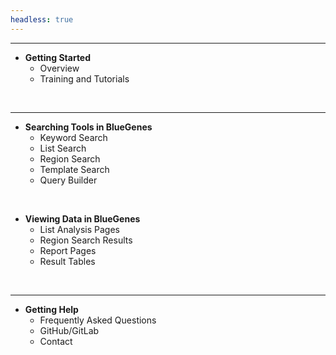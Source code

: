 ```yaml
---
headless: true
---
```


---
- **Getting Started**
  - Overview
  - Training and Tutorials
<br />

---
- **Searching Tools in BlueGenes**
  - Keyword Search
  - List Search
  - Region Search
  - Template Search
  - Query Builder

<br />


- **Viewing Data in BlueGenes**
  - List Analysis Pages
  - Region Search Results
  - Report Pages
  - Result Tables
<br />

---

- **Getting Help**
  - Frequently Asked Questions
  - GitHub/GitLab
  - Contact

<br />






